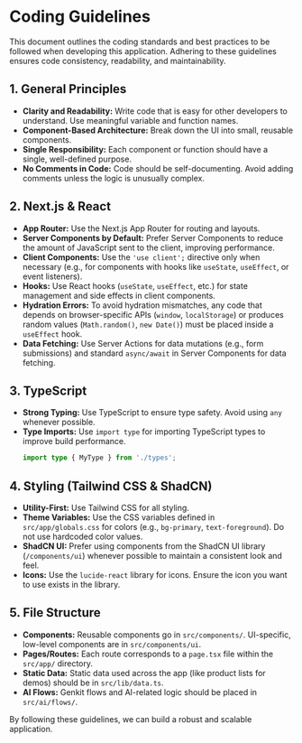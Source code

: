 # Coding Guidelines

This document outlines the coding standards and best practices to be followed when developing this application. Adhering to these guidelines ensures code consistency, readability, and maintainability.

## 1. General Principles

- **Clarity and Readability:** Write code that is easy for other developers to understand. Use meaningful variable and function names.
- **Component-Based Architecture:** Break down the UI into small, reusable components.
- **Single Responsibility:** Each component or function should have a single, well-defined purpose.
- **No Comments in Code:** Code should be self-documenting. Avoid adding comments unless the logic is unusually complex.

## 2. Next.js & React

- **App Router:** Use the Next.js App Router for routing and layouts.
- **Server Components by Default:** Prefer Server Components to reduce the amount of JavaScript sent to the client, improving performance.
- **Client Components:** Use the `'use client';` directive only when necessary (e.g., for components with hooks like `useState`, `useEffect`, or event listeners).
- **Hooks:** Use React hooks (`useState`, `useEffect`, etc.) for state management and side effects in client components.
- **Hydration Errors:** To avoid hydration mismatches, any code that depends on browser-specific APIs (`window`, `localStorage`) or produces random values (`Math.random()`, `new Date()`) must be placed inside a `useEffect` hook.
- **Data Fetching:** Use Server Actions for data mutations (e.g., form submissions) and standard `async/await` in Server Components for data fetching.

## 3. TypeScript

- **Strong Typing:** Use TypeScript to ensure type safety. Avoid using `any` whenever possible.
- **Type Imports:** Use `import type` for importing TypeScript types to improve build performance.
  ```typescript
  import type { MyType } from './types';
  ```

## 4. Styling (Tailwind CSS & ShadCN)

- **Utility-First:** Use Tailwind CSS for all styling.
- **Theme Variables:** Use the CSS variables defined in `src/app/globals.css` for colors (e.g., `bg-primary`, `text-foreground`). Do not use hardcoded color values.
- **ShadCN UI:** Prefer using components from the ShadCN UI library (`/components/ui`) whenever possible to maintain a consistent look and feel.
- **Icons:** Use the `lucide-react` library for icons. Ensure the icon you want to use exists in the library.

## 5. File Structure

- **Components:** Reusable components go in `src/components/`. UI-specific, low-level components are in `src/components/ui`.
- **Pages/Routes:** Each route corresponds to a `page.tsx` file within the `src/app/` directory.
- **Static Data:** Static data used across the app (like product lists for demos) should be in `src/lib/data.ts`.
- **AI Flows:** Genkit flows and AI-related logic should be placed in `src/ai/flows/`.

By following these guidelines, we can build a robust and scalable application.
